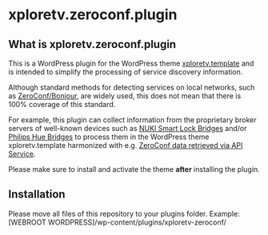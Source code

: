 # xploretv.zeroconf.plugin
<h2>What is xploretv.zeroconf.plugin</h2>

This is a WordPress plugin for the WordPress theme <a href="https://github.com/xploretv2go/xploretv.template">xploretv.template</a> and is intended to simplify the processing of service discovery information. 

Although standard methods for detecting services on local networks, such as  <a href="https://letmegooglethat.com/?q=ZeroConf%2FBonjour">ZeroConf/Bonjour</a>, are widely used, this does not mean that there is 100% coverage of this standard.   

For example, this plugin can collect information from the proprietary broker servers of well-known devices such as [NUKI Smart Lock Bridges](https://api.nuki.io/discover/bridges) and/or [Philips Hue Bridges](https://discovery.meethue.com/) to process them in the WordPress theme xploretv.template harmonized with e.g. [ZeroConf data retrieved via API Service](https://github.com/xploretv2go/zeroconf.api.service).

Please make sure to install and activate the theme <strong>after</strong> installing the plugin.

<h2>Installation</h2>
Please move all files of this repository to your plugins folder. Example: [WEBROOT WORDPRESS]/wp-content/plugins/xploretv-zeroconf/
